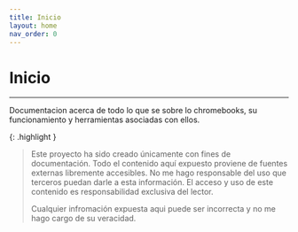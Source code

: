```yaml
---
title: Inicio
layout: home
nav_order: 0
---
```


# Inicio

---

Documentacion acerca de todo lo que se sobre lo chromebooks, su funcionamiento y herramientas asociadas con ellos.

{: .highlight }
> Este proyecto ha sido creado únicamente con fines de documentación. Todo el contenido aquí expuesto proviene de fuentes externas libremente accesibles. No me hago responsable del uso que terceros puedan darle a esta información. El acceso y uso de este contenido es responsabilidad exclusiva del lector.
>
> Cualquier infromación expuesta aqui puede ser incorrecta y no me hago cargo de su veracidad.